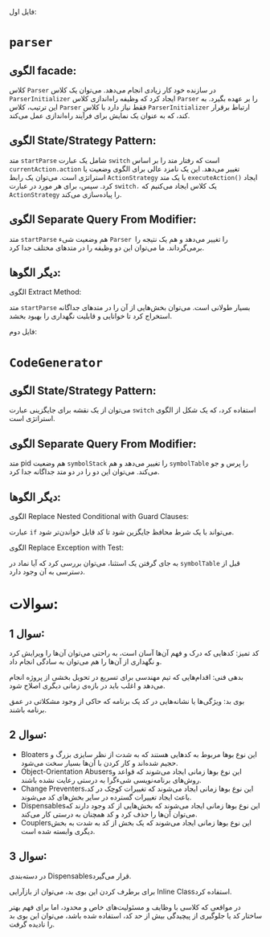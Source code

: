 فایل اول:
# `parser`
## الگوی facade:

 کلاس `Parser` در سازنده خود کار زیادی انجام می‌دهد. می‌توان یک کلاس `ParserInitializer` ایجاد کرد که وظیفه راه‌اندازی کلاس `Parser` را بر عهده بگیرد. به این ترتیب، کلاس `Parser` فقط نیاز دارد با کلاس `ParserInitializer` ارتباط برقرار کند، که به عنوان یک نمایش برای فرآیند راه‌اندازی عمل می‌کند.

 ## الگوی State/Strategy Pattern:

 متد `startParse` شامل یک عبارت `switch` است که رفتار متد را بر اساس `currentAction.action` تغییر می‌دهد. این یک نامزد عالی برای الگوی وضعیت یا استراتژی است. می‌توان یک رابط `ActionStrategy` با یک متد `executeAction()` ایجاد کرد. سپس، برای هر مورد در عبارت `switch،` یک کلاس ایجاد می‌کنیم که `ActionStrategy` را پیاده‌سازی می‌کند.

 
 ## الگوی Separate Query From Modifier: 

  متد `startParse` هم وضعیت شیء `Parser `را تغییر می‌دهد و هم یک نتیجه را برمی‌گرداند. ما می‌توان این دو وظیفه را در متدهای مختلف جدا کرد.


## دیگر الگوها:
الگوی Extract Method: 

متد `startParse` بسیار طولانی است. می‌توان بخش‌هایی از آن را در متدهای جداگانه استخراج کرد تا خوانایی و قابلیت نگهداری را بهبود بخشد.



فایل دوم:
# `CodeGenerator`
 ## الگوی State/Strategy Pattern:

 می‌توان از یک نقشه برای جایگزینی عبارت `switch` استفاده کرد، که یک شکل از الگوی استراتژی است.


 ## الگوی Separate Query From Modifier: 



متد pid هم وضعیت `symbolStack` را تغییر می‌دهد و هم `symbolTable` را پرس و جو می‌کند. می‌توان این دو را در دو متد جداگانه جدا کرد.

## دیگر الگوها:

الگوی Replace Nested Conditional with Guard Clauses: 

عبارت `if` می‌تواند با یک شرط محافظ جایگزین شود تا کد قابل خواندن‌تر شود.

الگوی Replace Exception with Test: 

به جای گرفتن یک استثنا، می‌توان بررسی کرد که آیا نماد در `symbolTable` قبل از دسترسی به آن وجود دارد.


# سوالات:
## سوال 1:
کد تمیز: کدهایی که درک و فهم آن‌ها آسان است، به راحتی می‌توان آن‌ها را ویرایش کرد و نگهداری از آن‌ها را هم می‌توان به سادگی انجام داد.

بدهی فنی: اقدام‌هایی که تیم مهندسی برای تسریع در تحویل بخشی از پروژه انجام می‌دهد و اغلب باید در بازه‌ی زمانی دیگری اصلاح ‌شود.

بوی بد: ویژگی‌ها یا نشانه‌هایی در کد یک برنامه که حاکی از وجود مشکلاتی در عمق برنامه باشند.

## سوال 2:
- Bloaters این نوع بوها مربوط به کدهایی هستند که به شدت از نظر سایزی بزرگ و حجیم شده‌اند و کار کردن با آن‌ها بسیار سخت می‌شود.
- Object-Orientation Abusersاین نوع بوها زمانی ایجاد می‌شوند که قواعد و روش‌های برنامه‌نویسی شیءگرا به درستی رعایت نشده باشند.
- Change Preventersاین نوع بوها زمانی ایجاد می‌شوند که تغییرات کوچک در کد، باعث ایجاد تغییرات گسترده در سایر بخش‌های کد می‌شوند.
- Dispensablesاین نوع بوها زمانی ایجاد می‌شوند که بخش‌هایی از کد وجود دارند که می‌توان آن‌ها را حذف کرد و کد همچنان به درستی کار می‌کند.
- Couplersاین نوع بوها زمانی ایجاد می‌شوند که یک بخش از کد به شدت به بخش دیگری وابسته شده است.

## سوال 3:
 در دسته‌بندی Dispensablesقرار می‌گیرد.
 
برای برطرف کردن این بوی بد، می‌توان از بازآرایی Inline Classاستفاده کرد.

در مواقعی که کلاسی با وظایف و مسئولیت‌های خاص و محدود، اما برای فهم بهتر ساختار کد یا جلوگیری از پیچیدگی بیش از حد کد، استفاده شده باشد، می‌توان این بوی بد را نادیده گرفت.

